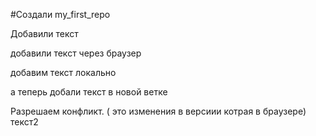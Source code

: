 ﻿#Создали my_first_repo

Добавили текст 

добавили текст через браузер

добавим текст локально

а теперь добали текст в новой ветке

Разрешаем конфликт. ( это изменения в версиии котрая в браузере) текст2
